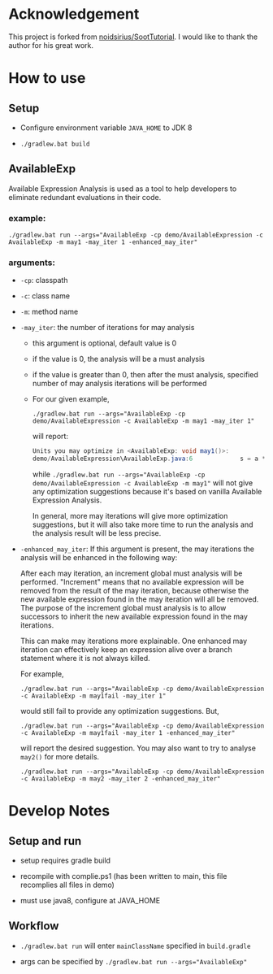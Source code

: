 # Acknowledgement
This project is forked from [noidsirius/SootTutorial](https://github.com/noidsirius/SootTutorial). I would like to thank the author for his great work.
# How to use
## Setup
- Configure environment variable `JAVA_HOME` to JDK 8

- `./gradlew.bat build`
## AvailableExp
Available Expression Analysis is used as a tool to help developers to eliminate redundant evaluations in their code.
### example: 

`./gradlew.bat run --args="AvailableExp -cp demo/AvailableExpression -c AvailableExp -m may1 -may_iter 1 -enhanced_may_iter"`
### arguments:

- `-cp`: classpath

- `-c`: class name

- `-m`: method name

- `-may_iter`: the number of iterations for may analysis

    - this argument is optional, default value is 0

    - if the value is 0, the analysis will be a must analysis

    - if the value is greater than 0, then after the must analysis, specified number of may analysis iterations will be performed

    - For our given example, 

        `./gradlew.bat run --args="AvailableExp -cp demo/AvailableExpression -c AvailableExp -m may1 -may_iter 1"`
        
        will report:

        ```java
        Units you may optimize in <AvailableExp: void may1()>:
        demo/AvailableExpression\AvailableExp.java:6             s = a * b;
        ```

        while `./gradlew.bat run --args="AvailableExp -cp demo/AvailableExpression -c AvailableExp -m may1"` will not give any optimization suggestions because it's based on vanilla Available Expression Analysis.

        In general, more may iterations will give more optimization suggestions, but it will also take more time to run the analysis and the analysis result will be less precise.
    
- `-enhanced_may_iter`: If this argument is present, the may iterations the analysis will be enhanced in the following way:

    After each may iteration, an increment global must analysis will be performed. "Increment" means that no available expression will be removed from the result of the may iteration, because otherwise the new available expression found in the may iteration will all be removed. The purpose of the increment global must analysis is to allow successors to inherit the new available expression found in the may iterations.

    This can make may iterations more explainable. One enhanced may iteration can effectively keep an expression alive over a branch statement where it is not always killed.

    For example, 
    
    `./gradlew.bat run --args="AvailableExp -cp demo/AvailableExpression -c AvailableExp -m may1fail -may_iter 1"` 
    
    would still fail to provide any optimization suggestions. But,
    
    `./gradlew.bat run --args="AvailableExp -cp demo/AvailableExpression -c AvailableExp -m may1fail -may_iter 1 -enhanced_may_iter"` 
    
    will report the desired suggestion. You may also want to try to analyse `may2()` for more details.

    `./gradlew.bat run --args="AvailableExp -cp demo/AvailableExpression -c AvailableExp -m may2 -may_iter 2 -enhanced_may_iter"`
# Develop Notes
## Setup and run
- setup requires gradle build

- recompile with complie.ps1 (has been written to main, this file recomplies all files in demo)

- must use java8, configure at JAVA_HOME
## Workflow
- `./gradlew.bat run` will enter `mainClassName` specified in `build.gradle`

- args can be specified by `./gradlew.bat run --args="AvailableExp"`